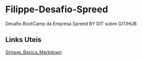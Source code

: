 # Filippe-Desafio-Spreed
Desafio BootCamp da Empresa Spreed BY DIT sobre GIT/HUB

## Links Uteis
[Sintaxe_Basica_Markdown](https://www.markdownguide.org/)
